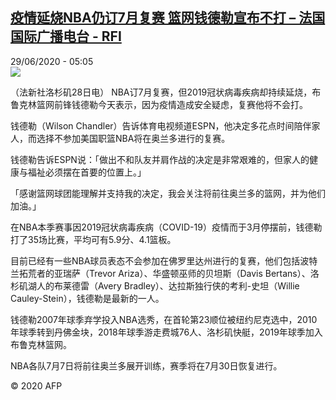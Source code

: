 <!--1593410167000-->
[疫情延烧NBA仍订7月复赛 篮网钱德勒宣布不打 – 法国国际广播电台 - RFI](http://www.rfi.fr//cn/contenu/20200629-%E7%96%AB%E6%83%85%E5%BB%B6%E7%83%A7nba%E4%BB%8D%E8%AE%A27%E6%9C%88%E5%A4%8D%E8%B5%9B-%E7%AF%AE%E7%BD%91%E9%92%B1%E5%BE%B7%E5%8B%92%E5%AE%A3%E5%B8%83%E4%B8%8D%E6%89%93)
------

<div>29/06/2020 - 05:05</div><img src="https://s.rfi.fr/media/display/eabc73ce-b9bb-11ea-91a3-005056a98db9/w:310/p:16x9/spo0001b.200629110502.jpg"><div class="t-content__body u-clearfix"><div class="m-interstitial"></div><p>（法新社洛杉矶28日电）    NBA订7月复赛，但2019冠状病毒疾病却持续延烧，布鲁克林篮网前锋钱德勒今天表示，因为疫情造成安全疑虑，复赛他将不会打。</p><p>钱德勒（Wilson Chandler）告诉体育电视频道ESPN，他决定多花点时间陪伴家人，而选择不参加美国职篮NBA将在奥兰多进行的复赛。</p><p>钱德勒告诉ESPN说：「做出不和队友并肩作战的决定是非常艰难的，但家人的健康与福祉必须摆在首要的位置上。」</p><p>「感谢篮网球团能理解并支持我的决定，我会关注将前往奥兰多的篮网，并为他们加油。」</p><p>在NBA本季赛事因2019冠状病毒疾病（COVID-19）疫情而于3月停摆前，钱德勒打了35场比赛，平均可有5.9分、4.1篮板。</p><p>目前已经有一些NBA球员表态不会参加在佛罗里达州进行的复赛，他们包括波特兰拓荒者的亚瑞萨（Trevor Ariza）、华盛顿巫师的贝坦斯（Davis Bertans）、洛杉矶湖人的布莱德雷（Avery Bradley）、达拉斯独行侠的考利-史坦（Willie Cauley-Stein），钱德勒是最新的一人。</p><p>钱德勒2007年球季弃学投入NBA选秀，在首轮第23顺位被纽约尼克选中，2010年球季转到丹佛金块，2018年球季游走费城76人、洛杉矶快艇，2019年球季加入布鲁克林篮网。</p><p>NBA各队7月7日将前往奥兰多展开训练，赛季将在7月30日恢复进行。</p><p></p><p class="t-copyright">© 2020 AFP</p>        </div>
